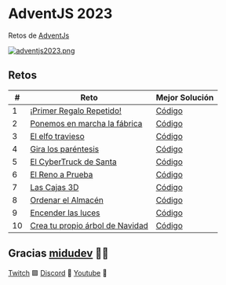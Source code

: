 # AdventJS 2023

Retos de [AdventJs](https://adventjs.dev)

[![adventjs2023.png](https://i.postimg.cc/RFLBqJVZ/adventjs.png)](https://adventjs.dev)

## Retos

| #   | Reto                                                                  | Mejor Solución                                   |
| --- | --------------------------------------------------------------------- | ------------------------------------------------ |
| 1   | [¡Primer Regalo Repetido!](./challenges/challenge01/README.md)        | [Código](./challenges/challenge01/solution01.js) |
| 2   | [Ponemos en marcha la fábrica](./challenges/challenge02/README.md)    | [Código](./challenges/challenge02/solution01.js) |
| 3   | [El elfo travieso](./challenges/challenge03/README.md)                | [Código](./challenges/challenge03/solution01.js) |
| 4   | [Gira los paréntesis](./challenges/challenge04/README.md)             | [Código](./challenges/challenge04/solution01.js) |
| 5   | [El CyberTruck de Santa](./challenges/challenge05/README.md)          | [Código](./challenges/challenge05/solution01.js) |
| 6   | [El Reno a Prueba](./challenges/challenge06/README.md)                | [Código](./challenges/challenge06/solution01.js) |
| 7   | [Las Cajas 3D](./challenges/challenge07/README.md)                    | [Código](./challenges/challenge07/solution01.js) |
| 8   | [Ordenar el Almacén](./challenges/challenge08/README.md)              | [Código](./challenges/challenge08/solution01.js) |
| 9   | [Encender las luces](./challenges/challenge09/README.md)              | [Código](./challenges/challenge09/solution01.js) |
| 10  | [Crea tu propio árbol de Navidad](./challenges/challenge10/README.md) | [Código](./challenges/challenge10/solution01.js) |

## Gracias [midudev](https://twitter.com/midudev) 🧑‍💻

[Twitch](https://twitch.tv/midudev) 🟪 [Discord](https://discord.gg/midudev) 🔵 [Youtube](https://youtube.com/midudev) 🔴
